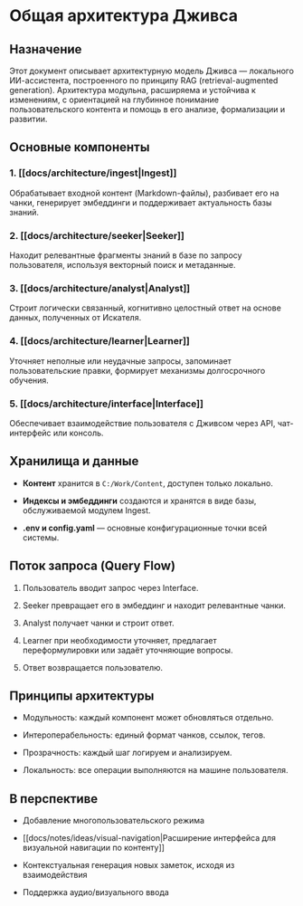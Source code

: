 # Общая архитектура Дживса

## Назначение

Этот документ описывает архитектурную модель Дживса — локального ИИ-ассистента, построенного по принципу RAG (retrieval-augmented generation). Архитектура модульна, расширяема и устойчива к изменениям, с ориентацией на глубинное понимание пользовательского контента и помощь в его анализе, формализации и развитии.

## Основные компоненты

### 1. [[docs/architecture/ingest|Ingest]]

Обрабатывает входной контент (Markdown-файлы), разбивает его на чанки, генерирует эмбеддинги и поддерживает актуальность базы знаний.

### 2. [[docs/architecture/seeker|Seeker]]

Находит релевантные фрагменты знаний в базе по запросу пользователя, используя векторный поиск и метаданные.

### 3. [[docs/architecture/analyst|Analyst]]

Строит логически связанный, когнитивно целостный ответ на основе данных, полученных от Искателя.

### 4. [[docs/architecture/learner|Learner]]

Уточняет неполные или неудачные запросы, запоминает пользовательские правки, формирует механизмы долгосрочного обучения.

### 5. [[docs/architecture/interface|Interface]]

Обеспечивает взаимодействие пользователя с Дживсом через API, чат-интерфейс или консоль.

## Хранилища и данные

- **Контент** хранится в `C:/Work/Content`, доступен только локально.
    
- **Индексы и эмбеддинги** создаются и хранятся в виде базы, обслуживаемой модулем Ingest.
    
- **.env и config.yaml** — основные конфигурационные точки всей системы.
    

## Поток запроса (Query Flow)

1. Пользователь вводит запрос через Interface.
    
2. Seeker превращает его в эмбеддинг и находит релевантные чанки.
    
3. Analyst получает чанки и строит ответ.
    
4. Learner при необходимости уточняет, предлагает переформулировки или задаёт уточняющие вопросы.
    
5. Ответ возвращается пользователю.
    

## Принципы архитектуры

- Модульность: каждый компонент может обновляться отдельно.
    
- Интероперабельность: единый формат чанков, ссылок, тегов.
    
- Прозрачность: каждый шаг логируем и анализируем.
    
- Локальность: все операции выполняются на машине пользователя.
    

## В перспективе

- Добавление многопользовательского режима
    
- [[docs/notes/ideas/visual-navigation|Расширение интерфейса для визуальной навигации по контенту]]
    
- Контекстуальная генерация новых заметок, исходя из взаимодействия
    
- Поддержка аудио/визуального ввода